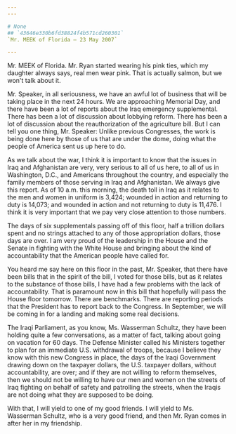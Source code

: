 ```yaml
---
---

# None
## `43646e330b6fd38824f4b571cd260301`
`Mr. MEEK of Florida — 23 May 2007`

---
```



Mr. MEEK of Florida. Mr. Ryan started wearing his pink ties, which my 
daughter always says, real men wear pink. That is actually salmon, but 
we won't talk about it.

Mr. Speaker, in all seriousness, we have an awful lot of business 
that will be taking place in the next 24 hours. We are approaching 
Memorial Day, and there have been a lot of reports about the Iraq 
emergency supplemental. There has been a lot of discussion about 
lobbying reform. There has been a lot of discussion about the 
reauthorization of the agriculture bill. But I can tell you one thing, 
Mr. Speaker: Unlike previous Congresses, the work is being done here by 
those of us that are under the dome, doing what the people of America 
sent us up here to do.

As we talk about the war, I think it is important to know that the 
issues in Iraq and Afghanistan are very, very serious to all of us 
here, to all of us in Washington, D.C., and Americans throughout the 
country, and especially the family members of those serving in Iraq and 
Afghanistan. We always give this report. As of 10 a.m. this morning, 
the death toll in Iraq as it relates to the men and women in uniform is 
3,424; wounded in action and returning to duty is 14,073; and wounded 
in action and not returning to duty is 11,476. I think it is very 
important that we pay very close attention to those numbers.

The days of six supplementals passing off of this floor, half a 
trillion dollars spent and no strings attached to any of those 
appropriation dollars, those days are over. I am very proud of the 
leadership in the House and the Senate in fighting with the White House 
and bringing about the kind of accountability that the American people 
have called for.

You heard me say here on this floor in the past, Mr. Speaker, that 
there have been bills that in the spirit of the bill, I voted for those 
bills, but as it relates to the substance of those bills, I have had a 
few problems with the lack of accountability. That is paramount now in 
this bill that hopefully will pass the House floor tomorrow. There are 
benchmarks. There are reporting periods that the President has to 
report back to the Congress. In September, we will be coming in for a 
landing and making some real decisions.

The Iraqi Parliament, as you know, Ms. Wasserman Schultz, they have 
been holding quite a few conversations, as a matter of fact, talking 
about going on vacation for 60 days. The Defense Minister called his 
Ministers together to plan for an immediate U.S. withdrawal of troops, 
because I believe they know with this new Congress in place, the days 
of the Iraqi Government drawing down on the taxpayer dollars, the U.S. 
taxpayer dollars, without accountability, are over; and if they are not 
willing to reform themselves, then we should not be willing to have our 
men and women on the streets of Iraq fighting on behalf of safety and 
patrolling the streets, when the Iraqis are not doing what they are 
supposed to be doing.

With that, I will yield to one of my good friends. I will yield to 
Ms. Wasserman Schultz, who is a very good friend, and then Mr. Ryan 
comes in after her in my friendship.